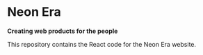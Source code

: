 # Neon Era

**Creating web products for the people**

This repository contains the React code for the Neon Era website.
